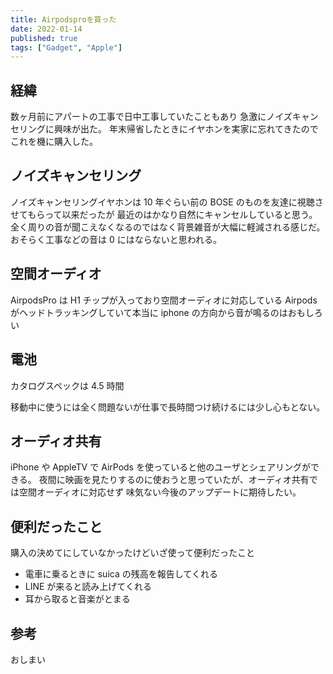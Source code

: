 ```yaml
---
title: Airpodsproを買った
date: 2022-01-14
published: true
tags: ["Gadget", "Apple"]
---
```


## 経緯

数ヶ月前にアパートの工事で日中工事していたこともあり
急激にノイズキャンセリングに興味が出た。
年末帰省したときにイヤホンを実家に忘れてきたのでこれを機に購入した。

<OgpLink url="https://amzn.to/3tk8u8K" />

## ノイズキャンセリング

ノイズキャンセリングイヤホンは 10 年ぐらい前の BOSE のものを友達に視聴させてもらって以来だったが
最近のはかなり自然にキャンセルしていると思う。
全く周りの音が聞こえなくなるのではなく背景雑音が大幅に軽減される感じだ。
おそらく工事などの音は 0 にはならないと思われる。

## 空間オーディオ

AirpodsPro は H1 チップが入っており空間オーディオに対応している
Airpods がヘッドトラッキングしていて本当に iphone の方向から音が鳴るのはおもしろい

## 電池

カタログスペックは 4.5 時間

移動中に使うには全く問題ないが仕事で長時間つけ続けるには少し心もとない。

## オーディオ共有

iPhone や AppleTV で AirPods を使っていると他のユーザとシェアリングができる。
夜間に映画を見たりするのに使おうと思っていたが、オーディオ共有では空間オーディオに対応せず
味気ない今後のアップデートに期待したい。

## 便利だったこと

購入の決めてにしていなかったけどいざ使って便利だったこと

- 電車に乗るときに suica の残高を報告してくれる
- LINE が来ると読み上げてくれる
- 耳から取ると音楽がとまる

## 参考

<OgpLink url="https://www.apple.com/jp/airpods-pro/" />

おしまい

